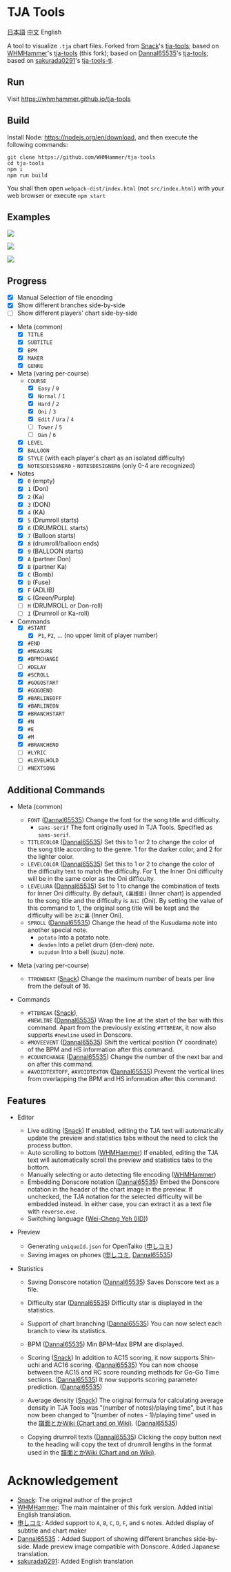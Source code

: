 # TJA Tools

[日本語](README.md) [中文](README-CH.md) English

A tool to visualize `.tja` chart files.
Forked from [Snack](https://github.com/Snack-X)'s [tja-tools](https://github.com/Snack-X/tja-tools);
based on [WHMHammer](https://github.com/WHMHammer)'s [tja-tools](https://github.com/WHMHammer/tja-tools) (this fork);
based on [Dannal65535](https://github.com/Dannal65535)'s [tja-tools](https://github.com/Dannal65535/tja-tools);
based on [sakurada0291](https://github.com/sakurada0291)'s [tja-tools-tl](https://github.com/sakurada0291/tja-tools-tl).


## Run

Visit https://whmhammer.github.io/tja-tools

## Build

Install Node: https://nodejs.org/en/download, and then execute the following commands:

```
git clone https://github.com/WHMHammer/tja-tools
cd tja-tools
npm i
npm run build
```

You shall then open `webpack-dist/index.html` (not `src/index.html`) with your web browser or execute `npm start`

## Examples

![](doc/img/示例.png)

![](doc/img/示例-春节序曲-谱面.png)

![](doc/img/示例-春节序曲-统计.png)

## Progress

- [x] Manual Selection of file encoding
- [x] Show different branches side-by-side
- [ ] Show different players' chart side-by-side
- Meta (common)
    - [x] `TITLE`
    - [x] `SUBTITLE`
    - [x] `BPM`
    - [x] `MAKER`
    - [x] `GENRE`
- Meta (varing per-course)
    - `COURSE`
        - [x] `Easy` / `0`
        - [x] `Normal` / `1`
        - [x] `Hard` / `2`
        - [x] `Oni` / `3`
        - [x] `Edit` / `Ura` / `4`
        - [ ] `Tower` / `5`
        - [ ] `Dan` / `6`
    - [x] `LEVEL`
    - [x] `BALLOON`
    - [x] `STYLE` (with each player's chart as an isolated difficulty)
    - [x] `NOTESDESIGNER0` - `NOTESDESIGNER6` (only 0-4 are recognized)
- Notes
    - [x] `0` (empty)
    - [x] `1` (Don)
    - [x] `2` (Ka)
    - [x] `3` (DON)
    - [x] `4` (KA)
    - [x] `5` (Drumroll starts)
    - [x] `6` (DRUMROLL starts)
    - [x] `7` (Balloon starts)
    - [x] `8` (drumroll/balloon ends)
    - [x] `9` (BALLOON starts)
    - [x] `A` (partner Don)
    - [x] `B` (partner Ka)
    - [x] `C` (Bomb)
    - [x] `D` (Fuse)
    - [x] `F` (ADLIB)
    - [x] `G` (Green/Purple)
    - [ ] `H` (DRUMROLL or Don-roll)
    - [ ] `I` (Drumroll or Ka-roll)
- Commands
    - [x] `#START`
        - [x] `P1`, `P2`, … (no upper limit of player number)
    - [x] `#END`
    - [x] `#MEASURE`
    - [x] `#BPMCHANGE`
    - [ ] `#DELAY`
    - [x] `#SCROLL`
    - [x] `#GOGOSTART`
    - [x] `#GOGOEND`
    - [x] `#BARLINEOFF`
    - [x] `#BARLINEON`
    - [x] `#BRANCHSTART`
    - [x] `#N`
    - [x] `#E`
    - [x] `#M`
    - [x] `#BRANCHEND`
    - [ ] `#LYRIC`
    - [ ] `#LEVELHOLD`
    - [ ] `#NEXTSONG`

## Additional Commands

- Meta (common)
    - `FONT` ([Dannal65535](https://github.com/Dannal65535))
    Change the font for the song title and difficulty.
        - `sans-serif`
        The font originally used in TJA Tools. Specified as `sans-serif`.
    - `TITLECOLOR` ([Dannal65535](https://github.com/Dannal65535))
    Set this to 1 or 2 to change the color of the song title according to the genre.
    1 for the darker color, and 2 for the lighter color.
    - `LEVELCOLOR` ([Dannal65535](https://github.com/Dannal65535))
    Set this to 1 or 2 to change the color of the difficulty text to match the difficulty.
    For 1, the Inner Oni difficulty will be in the same color as the Oni difficulty.
    - `LEVELURA` ([Dannal65535](https://github.com/Dannal65535))
    Set to 1 to change the combination of texts for Inner Oni difficulty.
    By default, `(裏譜面)` (Inner chart) is appended to the song title and the difficulty is `おに` (Oni).
    By setting the value of this command to 1, the original song title will be kept and the difficulty will be `おに裏` (Inner Oni).
    - `SPROLL` ([Dannal65535](https://github.com/Dannal65535))
    Change the head of the Kusudama note into another special note.
        - `potato`
        Into a potato note.
        - `denden`
        Into a pellet drum (den-den) note.
        - `suzudon`
        Into a bell (suzu) note.

- Meta (varing per-course)
    - `TTROWBEAT` ([Snack](https://github.com/Snack-X))
    Change the maximum number of beats per line from the default of 16.

- Commands
    - `#TTBREAK` ([Snack](https://github.com/Snack-X)), \
    `#NEWLINE` ([Dannal65535](https://github.com/Dannal65535))
    Wrap the line at the start of the bar with this command.
    Apart from the previously existing `#TTBREAK`,
    it now also supports `#newline` used in Donscore.
    - `#MOVEEVENT` ([Dannal65535](https://github.com/Dannal65535))
    Shift the vertical position (Y coordinate) of the BPM and HS information after this command.
    - `#COUNTCHANGE` ([Dannal65535](https://github.com/Dannal65535))
    Change the number of the next bar and on after this command.
    - `#AVOIDTEXTOFF`, `#AVOIDTEXTON` ([Dannal65535](https://github.com/Dannal65535))
    Prevent the vertical lines from overlapping the BPM and HS information after this command.

## Features

- Editor
    - Live editing ([Snack](https://github.com/Snack-X))
    If enabled, editing the TJA text will automatically update the preview and statistics tabs without the need to click the process button.
    - Auto scrolling to bottom ([WHMHammer](https://github.com/WHMHammer))
    If enabled, editing the TJA text will automatically scroll the preview and statistics tabs to the bottom.
    - Manually selecting or auto detecting file encoding ([WHMHammer](https://github.com/WHMHammer))
    - Embedding Donscore notation ([Dannal65535](https://github.com/Dannal65535))
    Embed the Donscore notation in the header of the chart image in the preview.
    If unchecked, the TJA notation for the selected difficulty will be embedded instead.
    In either case, you can extract it as a text file with `reverse.exe`.
    - Switching language ([Wei-Cheng Yeh (IID)](https://github.com/IepIweidieng))

- Preview
    - Generating `uniqueId.json` for OpenTaiko ([申しコミ](https://github.com/0auBSQ))
    - Saving images on phones ([申しコミ](https://github.com/0auBSQ), [Dannal65535](https://github.com/Dannal65535))

- Statistics
    - Saving Donscore notation ([Dannal65535](https://github.com/Dannal65535))
    Saves Donscore text as a file.

    - Difficulty star ([Dannal65535](https://github.com/Dannal65535))
    Difficulty star is displayed in the statistics.

    - Support of chart branching ([Dannal65535](https://github.com/Dannal65535))
    You can now select each branch to view its statistics.

    - BPM ([Dannal65535](https://github.com/Dannal65535))
    Min BPM&ndash;Max BPM are displayed.

    - Scoring ([Snack](https://github.com/Snack-X))
    In addition to AC15 scoring, it now supports Shin-uchi and AC16 scoring. ([Dannal65535](https://github.com/Dannal65535))
    You can now choose between the AC15 and RC score rounding methods for Go-Go Time sections. ([Dannal65535](https://github.com/Dannal65535))
    It now supports scoring parameter prediction. ([Dannal65535](https://github.com/Dannal65535))

    - Average density ([Snack](https://github.com/Snack-X))
    The original formula for calculating average density in TJA Tools was "(number of notes)/playing time",
    but it has now been changed to "(number of notes - 1)/playing time" used in the [譜面とかWiki (Chart and on Wiki)](https://wikiwiki.jp/taiko-fumen). ([Dannal65535](https://github.com/Dannal65535))

    - Copying drumroll texts ([Dannal65535](https://github.com/Dannal65535))
    Clicking the copy button next to the heading
    will copy the text of drumroll lengths in the format used in the [譜面とかWiki (Chart and on Wiki)](https://wikiwiki.jp/taiko-fumen).

# Acknowledgement

- [Snack](https://github.com/Snack-X): The original author of the project
- [WHMHammer](https://github.com/WHMHammer): The main maintainer of this fork version. Added initial English translation.
- [申しコミ](https://github.com/0auBSQ): Added support to `A`, `B`, `C`, `D`, `F`, and `G` notes. Added display of subtitle and chart maker
- [Dannal65535](https://github.com/Dannal65535)：Added Support of showing different branches side-by-side. Made preview image compatible with Donscore. Added Japanese translation.
- [sakurada0291](https://github.com/sakurada0291): Added English translation
